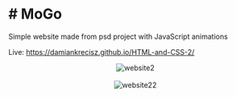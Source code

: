 
# # MoGo

Simple website made from psd project with JavaScript animations

Live: https://damiankrecisz.github.io/HTML-and-CSS-2/
 
<div align="center">
 <img src="https://i.ibb.co/znfSCv0/website2.png" alt="website2" border="0">
    </div><br />

 <div align="center">
<img src="https://i.ibb.co/yNWXyGY/website22.png" alt="website22" border="0">
 


</div>

